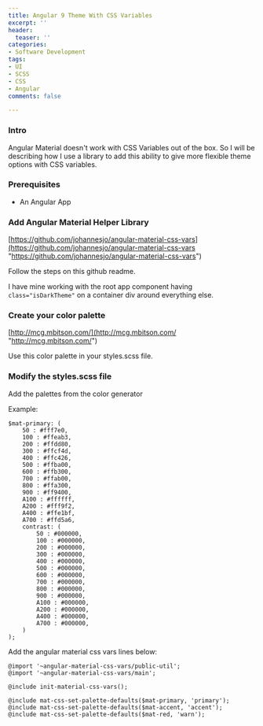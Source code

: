 ```yaml
---
title: Angular 9 Theme With CSS Variables
excerpt: ''
header:
  teaser: ''
categories:
- Software Development
tags:
- UI
- SCSS
- CSS
- Angular
comments: false

---
```

### Intro

Angular Material doesn't work with CSS Variables out of the box. So I will be describing how I use a library to add this ability to give more flexible theme options with CSS variables.

### Prerequisites

* An Angular App

### Add Angular Material Helper Library

[https://github.com/johannesjo/angular-material-css-vars](https://github.com/johannesjo/angular-material-css-vars "https://github.com/johannesjo/angular-material-css-vars")

Follow the steps on this github readme.

I have mine working with the root app component having `class="isDarkTheme"` on a container div around everything else.

### Create your color palette

[http://mcg.mbitson.com/](http://mcg.mbitson.com/ "http://mcg.mbitson.com/")

Use this color palette in your styles.scss file.

### Modify the styles.scss file

Add the palettes from the color generator 

Example:

    $mat-primary: (
        50 : #fff7e0,
        100 : #ffeab3,
        200 : #ffdd80,
        300 : #ffcf4d,
        400 : #ffc426,
        500 : #ffba00,
        600 : #ffb300,
        700 : #ffab00,
        800 : #ffa300,
        900 : #ff9400,
        A100 : #ffffff,
        A200 : #fff9f2,
        A400 : #ffe1bf,
        A700 : #ffd5a6,
        contrast: (
            50 : #000000,
            100 : #000000,
            200 : #000000,
            300 : #000000,
            400 : #000000,
            500 : #000000,
            600 : #000000,
            700 : #000000,
            800 : #000000,
            900 : #000000,
            A100 : #000000,
            A200 : #000000,
            A400 : #000000,
            A700 : #000000,
        )
    );

Add the angular material css vars lines below:

    @import '~angular-material-css-vars/public-util';
    @import '~angular-material-css-vars/main';
    
    @include init-material-css-vars();
    
    @include mat-css-set-palette-defaults($mat-primary, 'primary');
    @include mat-css-set-palette-defaults($mat-accent, 'accent');
    @include mat-css-set-palette-defaults($mat-red, 'warn');